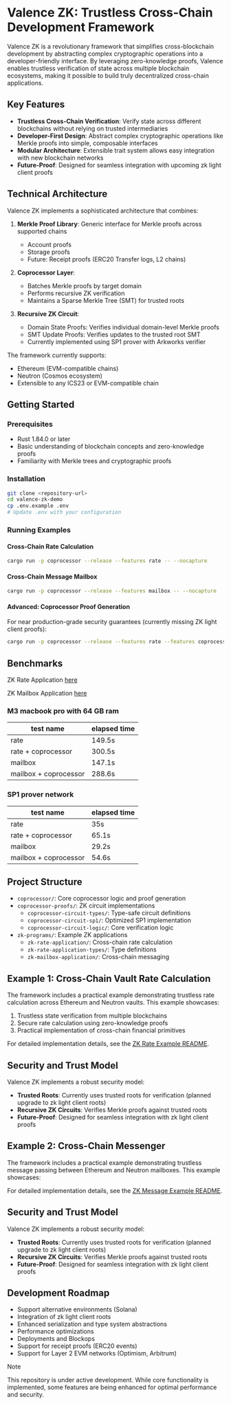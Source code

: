 # Valence ZK: Trustless Cross-Chain Development Framework

Valence ZK is a revolutionary framework that simplifies cross-blockchain development by abstracting complex cryptographic operations into a developer-friendly interface. By leveraging zero-knowledge proofs, Valence enables trustless verification of state across multiple blockchain ecosystems, making it possible to build truly decentralized cross-chain applications.

## Key Features

- **Trustless Cross-Chain Verification**: Verify state across different blockchains without relying on trusted intermediaries
- **Developer-First Design**: Abstract complex cryptographic operations like Merkle proofs into simple, composable interfaces
- **Modular Architecture**: Extensible trait system allows easy integration with new blockchain networks
- **Future-Proof**: Designed for seamless integration with upcoming zk light client proofs

## Technical Architecture

Valence ZK implements a sophisticated architecture that combines:

1. **Merkle Proof Library**: Generic interface for Merkle proofs across supported chains
   - Account proofs
   - Storage proofs
   - Future: Receipt proofs (ERC20 Transfer logs, L2 chains)

2. **Coprocessor Layer**: 
   - Batches Merkle proofs by target domain
   - Performs recursive ZK verification
   - Maintains a Sparse Merkle Tree (SMT) for trusted roots

3. **Recursive ZK Circuit**:
   - Domain State Proofs: Verifies individual domain-level Merkle proofs
   - SMT Update Proofs: Verifies updates to the trusted root SMT
   - Currently implemented using SP1 prover with Arkworks verifier

The framework currently supports:
- Ethereum (EVM-compatible chains)
- Neutron (Cosmos ecosystem)
- Extensible to any ICS23 or EVM-compatible chain

## Getting Started

### Prerequisites
- Rust 1.84.0 or later
- Basic understanding of blockchain concepts and zero-knowledge proofs
- Familiarity with Merkle trees and cryptographic proofs

### Installation
```bash
git clone <repository-url>
cd valence-zk-demo
cp .env.example .env
# Update .env with your configuration
```

### Running Examples

#### Cross-Chain Rate Calculation
```bash
cargo run -p coprocessor --release --features rate -- --nocapture
```

#### Cross-Chain Message Mailbox
```bash
cargo run -p coprocessor --release --features mailbox -- --nocapture
```

#### Advanced: Coprocessor Proof Generation
For near production-grade security guarantees (currently missing ZK light client proofs):
```bash
cargo run -p coprocessor --release --features rate --features coprocessor -- --nocapture
```

## Benchmarks

ZK Rate Application [here](zk-programs/zk-rate-example/README.md)

ZK Mailbox Application [here](zk-programs/zk-mailbox-example/README.md)

### M3 macbook pro with 64 GB ram

| test name | elapsed time |
|---|---|
| rate | 149.5s | 
| rate + coprocessor | 300.5s |
| mailbox | 147.1s |
| mailbox + coprocessor | 288.6s |

### SP1 prover network

| test name | elapsed time |
|---|---|
| rate | 35s | 
| rate + coprocessor | 65.1s |
| mailbox | 29.2s |
| mailbox + coprocessor | 54.6s |


## Project Structure

- `coprocessor/`: Core coprocessor logic and proof generation
- `coprocessor-proofs/`: ZK circuit implementations
  - `coprocessor-circuit-types/`: Type-safe circuit definitions
  - `coprocessor-circuit-sp1/`: Optimized SP1 implementation
  - `coprocessor-circuit-logic/`: Core verification logic
- `zk-programs/`: Example ZK applications
  - `zk-rate-application/`: Cross-chain rate calculation
  - `zk-rate-application-types/`: Type definitions
  - `zk-mailbox-application/`: Cross-chain messaging

## Example 1: Cross-Chain Vault Rate Calculation

The framework includes a practical example demonstrating trustless rate calculation across Ethereum and Neutron vaults. This example showcases:

1. Trustless state verification from multiple blockchains
2. Secure rate calculation using zero-knowledge proofs
3. Practical implementation of cross-chain financial primitives

For detailed implementation details, see the [ZK Rate Example README](./zk-programs/zk-rate-example/README.md).

## Security and Trust Model

Valence ZK implements a robust security model:

- **Trusted Roots**: Currently uses trusted roots for verification (planned upgrade to zk light client roots)
- **Recursive ZK Circuits**: Verifies Merkle proofs against trusted roots
- **Future-Proof**: Designed for seamless integration with zk light client proofs

## Example 2: Cross-Chain Messenger

The framework includes a practical example demonstrating trustless message passing between Ethereum and Neutron mailboxes. This example showcases:

For detailed implementation details, see the [ZK Message Example README](./zk-programs/zk-message-example/README.md).

## Security and Trust Model

Valence ZK implements a robust security model:

- **Trusted Roots**: Currently uses trusted roots for verification (planned upgrade to zk light client roots)
- **Recursive ZK Circuits**: Verifies Merkle proofs against trusted roots
- **Future-Proof**: Designed for seamless integration with zk light client proofs

## Development Roadmap

- Support alternative environments (Solana)
- Integration of zk light client roots
- Enhanced serialization and type system abstractions
- Performance optimizations
- Deployments and Blockops
- Support for receipt proofs (ERC20 events)
- Support for Layer 2 EVM networks (Optimism, Arbitrum)


> [!NOTE]
> This repository is under active development. While core functionality is implemented, some features are being enhanced for optimal performance and security.